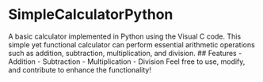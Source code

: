 # SimpleCalculatorPython
A basic calculator implemented in Python using the Visual C code. This simple yet functional calculator can perform essential arithmetic operations such as addition, subtraction, multiplication, and division.  ## Features - Addition - Subtraction - Multiplication - Division  Feel free to use, modify, and contribute to enhance the functionality!
